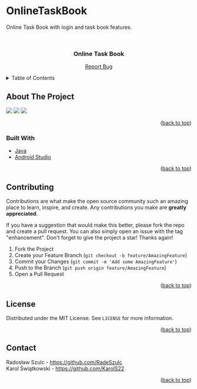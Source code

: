 # OnlineTaskBook

Online Task Book with login and task book features.

<div id="top"></div>

<!-- PROJECT LOGO -->
<br />
<div align="center">
  <h3 align="center">Online Task Book</h3>
  <p align="center">
    <a href="https://github.com/RadeSzulc/OnlineTaskBook/issues">Report Bug</a>
    
  </p>
</div>

<!-- TABLE OF CONTENTS -->
<details>
  <summary>Table of Contents</summary>
  <ol>
    <li>
      <a href="#about-the-project">About The Project</a>
      <ul>
        <li><a href="#built-with">Built With</a></li>
      </ul>
    </li>
   
    <li><a href="#contributing">Contributing</a></li>
    <li><a href="#license">License</a></li>
    <li><a href="#contact">Contact</a></li>
  </ol>
</details>

<!-- ABOUT THE PROJECT -->

## About The Project

<!--We made this project to pass the classes where we use Android Studio. This app allows you to write your tasks down, their weight(how important it is) and describe what they are about. Your tasks are saved in Firebase Realtime Database.-->

![](https://i.gyazo.com/c3c70348bdb7564b518a98353f7593b7.png)
![](https://i.gyazo.com/5ea222d2a28c7eea1bd682c03fd24509.png)
![](https://i.gyazo.com/30deeb8f02b085632e75c610424055d7.png)

<p align="right">(<a href="#top">back to top</a>)</p>

### Built With

- [Java](https://www.java.com)
- [Android Studio](https://developer.android.com)

<p align="right">(<a href="#top">back to top</a>)</p>

<!-- GETTING STARTED -->

<!--## Getting Started -->



<!-- CONTRIBUTING -->

## Contributing

Contributions are what make the open source community such an amazing place to learn, inspire, and create. Any contributions you make are **greatly appreciated**.

If you have a suggestion that would make this better, please fork the repo and create a pull request. You can also simply open an issue with the tag "enhancement".
Don't forget to give the project a star! Thanks again!

1. Fork the Project
2. Create your Feature Branch (`git checkout -b feature/AmazingFeature`)
3. Commit your Changes (`git commit -m 'Add some AmazingFeature'`)
4. Push to the Branch (`git push origin feature/AmazingFeature`)
5. Open a Pull Request

<p align="right">(<a href="#top">back to top</a>)</p>

<!-- LICENSE -->

## License

Distributed under the MIT License. See `LICENSE` for more information.

<p align="right">(<a href="#top">back to top</a>)</p>

<!-- CONTACT -->

## Contact

Radosław Szulc - https://github.com/RadeSzulc
<br />
Karol Świątkowski - https://github.com/KarolS22

<p align="right">(<a href="#top">back to top</a>)</p>
